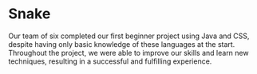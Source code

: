 # Snake
Our team of six completed our first beginner project using Java and CSS, despite having only basic knowledge of these languages at the start. 
Throughout the project, we were able to improve our skills and learn new techniques, resulting in a successful and fulfilling experience.
